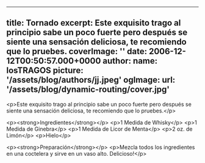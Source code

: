 
---
title: Tornado
excerpt: Este exquisito trago al principio sabe un poco fuerte pero después se siente una sensación deliciosa, te recomiendo que lo pruebes.
coverImage: ''
date: 2006-12-12T00:50:57.000+0000
author:
  name: losTRAGOS
  picture: '/assets/blog/authors/jj.jpeg'
ogImage:
  url: '/assets/blog/dynamic-routing/cover.jpg'
---
  &lt;p&gt;Este exquisito trago al principio sabe un poco fuerte pero después se siente una sensación deliciosa, te recomiendo que lo pruebes.&lt;&#x2F;p&gt;


&lt;p&gt;&lt;strong&gt;Ingredientes&lt;&#x2F;strong&gt;&lt;&#x2F;p&gt;
&lt;p&gt;1 Medida de Whisky&lt;&#x2F;p&gt;
&lt;p&gt;1 Medida de Ginebra&lt;&#x2F;p&gt;
&lt;p&gt;1 Medida de Licor de Menta&lt;&#x2F;p&gt;
&lt;p&gt;2 oz. de Limón&lt;&#x2F;p&gt;
&lt;p&gt;Hielo&lt;&#x2F;p&gt;

&lt;p&gt;&lt;strong&gt;Preparación&lt;&#x2F;strong&gt;&lt;&#x2F;p&gt;
&lt;p&gt;Mezcla todos los ingredientes  en una coctelera y sirve en un vaso alto.  Delicioso!&lt;&#x2F;p&gt;